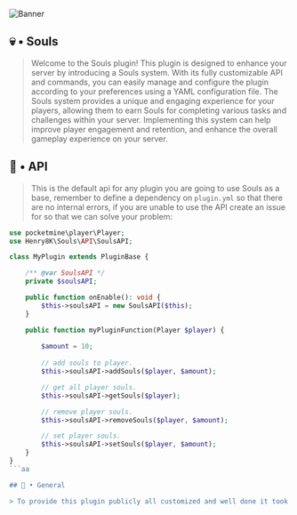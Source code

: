 ![Banner](file:///Design%20sem%20nome%20%2835%29.png)

## 💀 • Souls

> Welcome to the Souls plugin! This plugin is designed to enhance your server by introducing a Souls system. With its fully customizable API and commands, you can easily manage and configure the plugin according to your preferences using a YAML configuration file. The Souls system provides a unique and engaging experience for your players, allowing them to earn Souls for completing various tasks and challenges within your server. Implementing this system can help improve player engagement and retention, and enhance the overall gameplay experience on your server.


## 🌴 • API

> This is the default api for any plugin you are going to use Souls as a base, remember to define a dependency on ```plugin.yml``` so that there are no internal errors, if you are unable to use the API create an issue for so that we can solve your problem: 

```php
use pocketmine\player\Player;
use Henry8K\Souls\API\SoulsAPI;

class MyPlugin extends PluginBase {

    /** @var SoulsAPI */
    private $soulsAPI;

    public function onEnable(): void {
        $this->soulsAPI = new SoulsAPI($this);
    }

    public function myPluginFunction(Player $player) {
        
        $amount = 10;
        
        // add souls to player.
        $this->soulsAPI->addSouls($player, $amount);

        // get all player souls.
        $this->soulsAPI->getSouls($player);

        // remove player souls.
        $this->soulsAPI->removeSouls($player, $amount);

        // set player souls.
        $this->soulsAPI->setSouls($player, $amount);
    }
}
```aa

## 🧭 • General

> To provide this plugin publicly all customized and well done it took me around 4 hours to do all the code and another 5 hours to customize the rest of the plugin, I hope you like it and use it a lot to customize your server with new functions that until now were famous only in Java, I intend to continue on this path of transforming java plugins into php. Made with heart by Henry8K